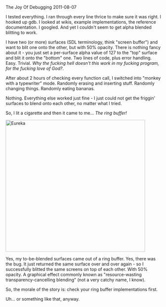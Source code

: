 The Joy Of Debugging
2011-08-07

<p>I tested everything. I ran through every line thrice to make sure it was right. I hooked up gdb. I looked at wikis, example implementations, the reference documentation. I googled. And yet I couldn't seem to get alpha blended blitting to work.</p>

<p>I have two (or more) surfaces (SDL terminology, think "screen buffer") and want to blit one onto the other, but with 50% opacity. There is nothing fancy about it - you just set a per-surface alpha value of 127 to the "top" surface and blit it onto the "bottom" one. Two lines of code, plus error handling. Easy. Trivial. <em>Why the fucking hell doesn't this work in my fucking program, for the fucking love of God?</em>.</p>

<p>After about 2 hours of checking every function call, I switched into "monkey with a typewriter" mode. Randomly erasing and inserting stuff. Randomly changing things. Randomly eating bananas.</p>

<p>Nothing. Everything else worked just fine - I just could not get the friggin' surfaces to blend onto each other, no matter what I tried.</p>

<p>So, I lit a cigarette and then it came to me... <em>The ring buffer!</em></p>

<p><img class="size-full wp-image-495 " title="Eureka" src="http://r-wos.org/media/image_2.png" alt="Eureka" width="451" height="426" /></p>

<p>Yes, my to-be-blended surfaces came out of a ring buffer. Yes, there was the bug. It just returned the same surface over and over again - so I successfully blitted the same screens on top of each other. With 50% opacity. A graphical effect commonly known as "resource-wasting transparency-cancelling blending" (not a very catchy name, I know).</p>

<p>So, the morale of the story is: check your ring buffer implementations first.</p>

<p>Uh... or something like that, anyway.</p>

